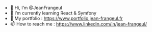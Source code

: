 - 👋 Hi, I’m @JeanFrangeul
- 🌱 I’m currently learning React & Symfony
- 👀 My portfolio : https://www.portfolio.jean-frangeul.fr
- 📫 How to reach me : https://www.linkedin.com/in/jean-frangeul/
